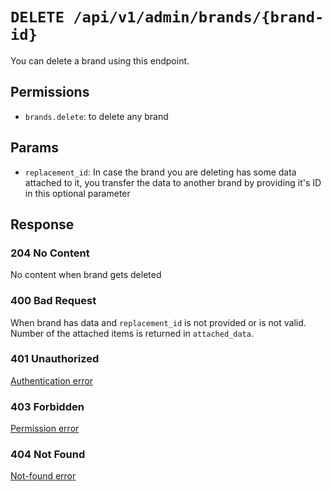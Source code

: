 # `DELETE /api/v1/admin/brands/{brand-id}`
You can delete a brand using this endpoint.


## Permissions
- `brands.delete`: to delete any brand

## Params

- `replacement_id`: In case the brand you are deleting has some data attached to it, you transfer the data to another brand by providing it's ID in this optional parameter

## Response

### 204 No Content
 No content when brand gets deleted

### 400 Bad Request
 When brand has data and `replacement_id` is not provided or is not valid. Number of the attached items is returned in `attached_data`.

### 401 Unauthorized
 [Authentication error](../../authentication-errors.md)

### 403 Forbidden
 [Permission error](../../permission-errors.md)

### 404 Not Found
 [Not-found error](../../not-found-errors.md)
